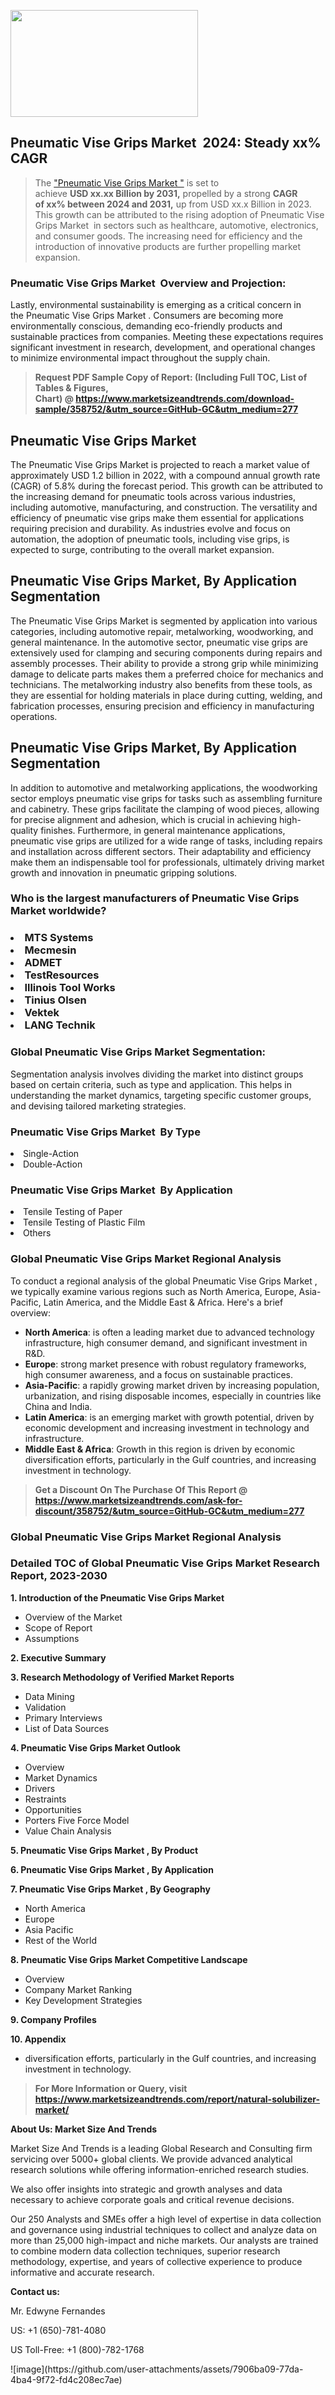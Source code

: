 <p><img class="alignnone size-medium wp-image-20088" src="https://ffe5etoiles.com/wp-content/uploads/2024/12/MST1-300x171.png" alt="" width="300" height="171" /></p><h2 id="ember46" class="ember-view reader-text-block__heading-2">Pneumatic Vise Grips Market &nbsp;2024: Steady&nbsp;xx% CAGR</h2><blockquote id="ember47" class="ember-view reader-text-block__blockquote">The&nbsp;<a class="app-aware-link " href="https://www.marketsizeandtrends.com/download-sample/358752/&utm_source=GitHub-GC&utm_medium=277" target="_blank" data-test-app-aware-link="">"Pneumatic Vise Grips Market "</a>&nbsp;is set to achieve&nbsp;<strong>USD&nbsp;xx.xx&nbsp;Billion by 2031,</strong>&nbsp;propelled by a strong&nbsp;<strong>CAGR of&nbsp;xx% between 2024 and 2031,</strong>&nbsp;up from USD xx.x Billion in 2023. This growth can be attributed to the rising adoption of&nbsp;Pneumatic Vise Grips Market &nbsp;in sectors such as healthcare, automotive, electronics, and consumer goods. The increasing need for efficiency and the introduction of innovative products are further propelling market expansion.</blockquote><h3 id="ember48" class="ember-view reader-text-block__heading-3">Pneumatic Vise Grips Market &nbsp;Overview and Projection:</h3><p id="ember49" class="ember-view reader-text-block__paragraph">Lastly, environmental sustainability is emerging as a critical concern in the&nbsp;Pneumatic Vise Grips Market . Consumers are becoming more environmentally conscious, demanding eco-friendly products and sustainable practices from companies. Meeting these expectations requires significant investment in research, development, and operational changes to minimize environmental impact throughout the supply chain.</p><blockquote id="ember50" class="ember-view reader-text-block__blockquote"><strong>Request PDF Sample Copy of Report: (Including Full TOC, List of Tables &amp; Figures, Chart)&nbsp;@&nbsp;<strong><a href="https://www.marketsizeandtrends.com/download-sample/358752/&utm_source=GitHub-GC&utm_medium=277" target="_blank">https://www.marketsizeandtrends.com/download-sample/358752/&utm_source=GitHub-GC&utm_medium=277</a></strong></strong></blockquote><h3 class=""> <h2>Pneumatic Vise Grips Market</h2><p>The Pneumatic Vise Grips Market is projected to reach a market value of approximately USD 1.2 billion in 2022, with a compound annual growth rate (CAGR) of 5.8% during the forecast period. This growth can be attributed to the increasing demand for pneumatic tools across various industries, including automotive, manufacturing, and construction. The versatility and efficiency of pneumatic vise grips make them essential for applications requiring precision and durability. As industries evolve and focus on automation, the adoption of pneumatic tools, including vise grips, is expected to surge, contributing to the overall market expansion.</p><h2>Pneumatic Vise Grips Market, By Application Segmentation</h2><p>The Pneumatic Vise Grips Market is segmented by application into various categories, including automotive repair, metalworking, woodworking, and general maintenance. In the automotive sector, pneumatic vise grips are extensively used for clamping and securing components during repairs and assembly processes. Their ability to provide a strong grip while minimizing damage to delicate parts makes them a preferred choice for mechanics and technicians. The metalworking industry also benefits from these tools, as they are essential for holding materials in place during cutting, welding, and fabrication processes, ensuring precision and efficiency in manufacturing operations.</p><h2>Pneumatic Vise Grips Market, By Application Segmentation</h2><p>In addition to automotive and metalworking applications, the woodworking sector employs pneumatic vise grips for tasks such as assembling furniture and cabinetry. These grips facilitate the clamping of wood pieces, allowing for precise alignment and adhesion, which is crucial in achieving high-quality finishes. Furthermore, in general maintenance applications, pneumatic vise grips are utilized for a wide range of tasks, including repairs and installation across different sectors. Their adaptability and efficiency make them an indispensable tool for professionals, ultimately driving market growth and innovation in pneumatic gripping solutions.</p></h3><h3 id="" class="">Who is the largest manufacturers of&nbsp;Pneumatic Vise Grips Market  worldwide?</h3><h3 class=""></Li><Li>MTS Systems</Li><Li> Mecmesin</Li><Li> ADMET</Li><Li> TestResources</Li><Li> Illinois Tool Works</Li><Li> Tinius Olsen</Li><Li> Vektek</Li><Li> LANG Technik</h3><h3 id="ember53" class="ember-view reader-text-block__heading-3">Global&nbsp;Pneumatic Vise Grips Market  Segmentation:</h3><p id="ember54" class="ember-view reader-text-block__paragraph">Segmentation analysis involves dividing the market into distinct groups based on certain criteria, such as type and application. This helps in understanding the market dynamics, targeting specific customer groups, and devising tailored marketing strategies.</p><h3 id="" class="">Pneumatic Vise Grips Market &nbsp;By Type</h3><p></Li><Li>Single-Action</Li><Li> Double-Action</p><h3 id="" class="">Pneumatic Vise Grips Market &nbsp;By Application</h3><p class=""></Li><Li>Tensile Testing of Paper</Li><Li> Tensile Testing of Plastic Film</Li><Li> Others</p><h3 id="ember62" class="ember-view reader-text-block__heading-3">Global Pneumatic Vise Grips Market  Regional Analysis</h3><p id="ember63" class="ember-view reader-text-block__paragraph">To conduct a regional analysis of the global Pneumatic Vise Grips Market , we typically examine various regions such as North America, Europe, Asia-Pacific, Latin America, and the Middle East &amp; Africa. Here's a brief overview:</p><ul><li><strong>North America</strong>: is often a leading market due to advanced technology infrastructure, high consumer demand, and significant investment in R&amp;D.</li><li><strong>Europe</strong>: strong market presence with robust regulatory frameworks, high consumer awareness, and a focus on sustainable practices.</li><li><strong>Asia-Pacific</strong>: a rapidly growing market driven by increasing population, urbanization, and rising disposable incomes, especially in countries like China and India.</li><li><strong>Latin America</strong>: is an emerging market with growth potential, driven by economic development and increasing investment in technology and infrastructure.</li><li><strong>Middle East &amp; Africa</strong>: Growth in this region is driven by economic diversification efforts, particularly in the Gulf countries, and increasing investment in technology.</li></ul><blockquote id="ember61" class="ember-view reader-text-block__blockquote"><strong>Get a Discount On The Purchase Of This Report @ <strong><a href="https://html-cleaner.com/" target="">https://www.marketsizeandtrends.com/ask-for-discount/358752/&utm_source=GitHub-GC&utm_medium=277</a></strong></strong></blockquote><h3 id="ember62" class="ember-view reader-text-block__heading-3">Global Pneumatic Vise Grips Market  Regional Analysis</h3><h3 id="" class="">Detailed TOC of Global Pneumatic Vise Grips Market  Research Report, 2023-2030</h3><p id="" class=""><strong>1. Introduction of the Pneumatic Vise Grips Market </strong></p><ul><li>Overview of the Market</li><li>Scope of Report</li><li>Assumptions</li></ul><p id="" class=""><strong>2. Executive Summary</strong></p><p id="" class=""><strong>3. Research Methodology of Verified Market Reports</strong></p><ul><li>Data Mining</li><li>Validation</li><li>Primary Interviews</li><li>List of Data Sources</li></ul><p id="" class=""><strong>4. Pneumatic Vise Grips Market  Outlook</strong></p><ul><li>Overview</li><li>Market Dynamics</li><li>Drivers</li><li>Restraints</li><li>Opportunities</li><li>Porters Five Force Model</li><li>Value Chain Analysis</li></ul><p id="" class=""><strong>5. Pneumatic Vise Grips Market , By Product</strong></p><p id="" class=""><strong>6. Pneumatic Vise Grips Market , By Application</strong></p><p id="" class=""><strong>7. Pneumatic Vise Grips Market , By Geography</strong></p><ul><li>North America</li><li>Europe</li><li>Asia Pacific</li><li>Rest of the World</li></ul><p id="" class=""><strong>8. Pneumatic Vise Grips Market  Competitive Landscape</strong></p><ul><li>Overview</li><li>Company Market Ranking</li><li>Key Development Strategies</li></ul><p id="" class=""><strong>9. Company Profiles</strong></p><p id="" class=""><strong>10. Appendix</strong></p><ul><li>diversification efforts, particularly in the Gulf countries, and increasing investment in technology.</li></ul><blockquote id="ember65" class="ember-view reader-text-block__blockquote"><strong>For More Information or Query, visit <strong><strong><a href="https://html-cleaner.com/" target="">https://www.marketsizeandtrends.com/report/natural-solubilizer-market/</a></strong></strong></strong></blockquote><p id="" class=""><strong>About Us: Market Size And Trends</strong></p><p id="" class="">Market Size And Trends is a leading Global Research and Consulting firm servicing over 5000+ global clients. We provide advanced analytical research solutions while offering information-enriched research studies.</p><p id="" class="">We also offer insights into strategic and growth analyses and data necessary to achieve corporate goals and critical revenue decisions.</p><p id="" class="">Our 250 Analysts and SMEs offer a high level of expertise in data collection and governance using industrial techniques to collect and analyze data on more than 25,000 high-impact and niche markets. Our analysts are trained to combine modern data collection techniques, superior research methodology, expertise, and years of collective experience to produce informative and accurate research.</p><p id="" class=""><strong>Contact us:</strong></p><p id="" class="">Mr. Edwyne Fernandes</p><p id="" class="">US: +1 (650)-781-4080</p><p id="" class="">US Toll-Free: +1 (800)-782-1768</p>
![image](https://github.com/user-attachments/assets/7906ba09-77da-4ba4-9f72-fd4c208ec7ae)
